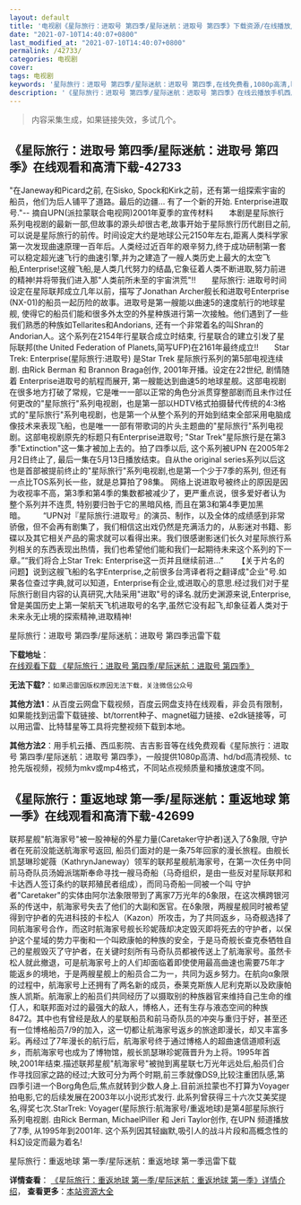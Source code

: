 ```yaml
---
layout: default
title: '电视剧《星际旅行：进取号 第四季/星际迷航：进取号 第四季》下载资源/在线播放/视频地址/1080p/高清/蓝光'
date: "2021-07-10T14:40:07+0800"
last_modified_at: "2021-07-10T14:40:07+0800"
permalink: /42733/
categories: 电视剧
cover:
tags: 电视剧
keywords: '星际旅行：进取号 第四季/星际迷航：进取号 第四季,在线免费看,1080p高清,bt种子,torrent,百度云盘,magnet,磁力链,迅雷下载资源'
description: '《星际旅行：进取号 第四季/星际迷航：进取号 第四季》在线云播放手机西瓜影院吉吉影音免费看，1080p高清bd/hd未删减完整版和tc抢先枪版，mkv/mp4格式，附带bt/torrent种子、magnet/磁力链、百度云盘、网盘资源迅雷下载链接'
---
```


>内容采集生成，如果链接失效，多试几个。


## 《星际旅行：进取号 第四季/星际迷航：进取号 第四季》在线观看和高清下载-42733

"在Janeway和Picard之前, 在Sisko, Spock和Kirk之前，还有第一组探索宇宙的船员，他们为后人铺平了道路。最后的边疆... 有了一个新的开始. Enterprise进取号."-- 摘自UPN(派拉蒙联合电视网)2001年夏季的宣传材料　　本剧是星际旅行系列电视剧的最新一部,但故事的源头却很古老,故事开始于星际旅行历代剧目之前,可以说是星际旅行的前传。时间设定大约是地球公元2150年左右,距离人类科学家第一次发现曲速原理一百年后。人类经过近百年的艰辛努力,终于成功研制第一套可以稳定超光速飞行的曲速引擎,并为之建造了一艘人类历史上最大的太空飞船,Enterprise!这艘飞船,是人类几代努力的结晶,它象征着人类不断进取,努力前进的精神!并将带我们进入那"人类前所未至的宇宙洪荒"!!　　星际旅行: 进取号时间设定在星际联邦成立几年以前，描写了Jonathan Archer舰长和进取号Enterprise (NX-01)的船员一起历险的故事。进取号是第一艘能以曲速5的速度航行的地球星舰, 使得它的船员们能和很多外太空的外星种族进行第一次接触。他们遇到了一些我们熟悉的种族如Tellarites和Andorians, 还有一个非常着名的叫Shran的Andorian人。这个系列在2154年行星联合成立时结束, 行星联合的建立引发了星际联邦(the United Federation of Planets,简写UFP)在2161年最终成立!!　　Star Trek: Enterprise(星际旅行:进取号) 是Star Trek 星际旅行系列的第5部电视连续剧. 由Rick Berman 和 Brannon Braga创作, 2001年开播。设定在22世纪, 剧情随着 Enterprise进取号的航程而展开, 第一艘能达到曲速5的地球星舰。这部电视剧在很多地方打破了常规，它是唯一一部以正常的角色分派贯穿整部剧而且未作过任何更改的"星际旅行"系列电视剧，也是第一部以HDTV格式拍摄替代传统的4:3格式的"星际旅行"系列电视剧，也是第一个从整个系列的开始到结束全部采用电脑成像技术来表现飞船，也是唯一一部有带歌词的片头主题曲的"星际旅行"系列电视剧。这部电视剧原先的标题只有Enterprise进取号; "Star Trek"星际旅行是在第3季"Extinction"这一集才被加上去的。拍了四季以后, 这个系列被UPN 在2005年2月2日终止了, 最后一集在5月13日播放结束。自从the original series系列以后这也是首部被提前终止的"星际旅行"系列电视剧,也是第一个少于7季的系列, 但还有一点比TOS系列长一些，就是总算拍了98集。 网络上说进取号被终止的原因是因为收视率不高，第3季和第4季的集数都被减少了，更严重点说，很多爱好者认为整个系列并不连贯, 特别要归咎于它的黑暗风格, 而且在第3和第4季更加黑暗。&nbsp;　　“UPN对『星际旅行:进取号』的演员、制作，以及全体的成绩感到非常骄傲，但不会再有剧集了，我们相信这出戏仍然是充满活力的，从影迷对书籍、影碟以及其它相关产品的需求就可以看得出来。我们很感谢影迷们长久对星际旅行系列相关的东西表现出热情，我们也希望他们能和我们一起期待未来这个系列的下一章。”“我们将合上Star Trek: Enterprise这一页并且继续前进...”&nbsp;　　【关于片名的问题】说到这艘飞船的名字Enterprise,之前很多台湾译者将之翻译成"企业"号.如果各位查过字典,就可以知道，Enterprise有企业,或进取心的意思.经过我们对于星际旅行剧目内容的认真研究,大陆采用"进取"号的译名.就历史渊源来说,Enterprise,曾是美国历史上第一架航天飞机进取号的名字,虽然它没有起飞,却象征着人类对于未来永无止境的探索精神,进取精神!


星际旅行：进取号 第四季/星际迷航：进取号 第四季迅雷下载

**下载地址**： [在线观看下载 《星际旅行：进取号 第四季/星际迷航：进取号 第四季》](https://www.993dy.com//vod-detail-id-9293.html) 


**无法下载?**：`如果迅雷因版权原因无法下载，关注微信公众号 `

**其他方法1**：从百度云网盘下载视频，百度云网盘支持在线观看，非会员有限制，如果能找到迅雷下载链接、bt/torrent种子、magnet磁力链接、e2dk链接等，可以用迅雷、比特彗星等工具将完整视频下载到本地。

**其他方法2**：用手机云播、西瓜影院、吉吉影音等在线免费观看《星际旅行：进取号 第四季/星际迷航：进取号 第四季》，一般提供1080p高清、hd/bd高清视频、tc抢先版视频，视频为mkv或mp4格式，不同站点视频质量和播放速度不同。


## 《星际旅行：重返地球 第一季/星际迷航：重返地球 第一季》在线观看和高清下载-42699

联邦星舰"航海家号"被一股神秘的外星力量(Caretaker守护者)送入了δ象限, 守护者在死前没能送航海家号返回, 船员们面对的是一条75年回家的漫长旅程。</div>由</div>舰长凯瑟琳珍妮薇（KathrynJaneway）领军的联邦星舰航海家号，在第一次任务中同前马奇队员汤姆派瑞斯奉命寻找一艘马奇船（马奇组织，是由一些反对星际联邦和卡达西人签订条约的联邦殖民者组成），而同马奇船一同被一个叫 守护者"Caretaker"的实体由阿尔法象限带到了离家7万光年的δ象限，在这次横跨银河系的传送中，航海家号失去了他们的大副和医官。在δ象限，两艘星舰同时被希望得到守护者的先进科技的卡松人（Kazon）所攻击，为了共同返乡，马奇舰选择了同航海家号合作，而这时航海家号舰长珍妮薇却决定毁灭即将死去的守护者，以保护这个星域的势力平衡和一个叫欧康帕的种族的安全，于是马奇舰长查克泰牺牲自己的星舰毁灭了守护者，在关键时刻所有马奇队员都被传送上了航海家号。虽然卡松人就此撤退，可是航海家号上的人们却面临着即使使用最高曲速也需要75年才能返乡的境地，于是两艘星舰上的船员合二为一，共同为返乡努力。在航向α象限的过程</div>中，航海家号上还拥有了两名新的成员，泰莱克斯族人尼利克斯以及欧康帕族人凯斯。航海家上的船员们共同经历了以摄取别的种族器官来维持自己生命的维仃人，</div>和联邦面对过的最强大的敌人，博格人，还有生存与液态空间的种族8472。其中也有曾经是敌人的星联船员和前马奇队员的冲突与重归于好，甚至还有一位博格</div>船员7/9的加入，这一切都让航海家号返乡的旅途即漫长，却又丰富多彩。再经过了7年漫长的航行后，航海家号终于通过博格人的超曲速信道顺利返乡，而航海</div>家号也成为了博物馆，舰长凯瑟琳珍妮薇晋升为上将。</div>1995年首映,2001年结束.描述联邦星舰"航海家号"被抛到离星联七万光年远处后,船员们合作寻找回家之路的经过;大致可分为两个时期,前三季就像DS9,比较注重团队感,第四季引进一个Borg角色后,焦点就转到少数人身上.目前派拉蒙也不打算为Voyager拍电影,它的后续发展在2003年以小说形式发行. 此系列曾获得三十六次艾美奖提名,得奖七次.StarTrek: Voyager(星际旅行:航海家号/重返地球)是第4部星际旅行系列电视剧. 由Rick Berman, MichaelPiller 和 Jeri Taylor创作, 在UPN 频道播放了7季, 从1995年到2001年. 这个系列因其轻幽默,吸引人的战斗片段和高概念性的科幻设定而最为着名!


星际旅行：重返地球 第一季/星际迷航：重返地球 第一季迅雷下载

**详情查看**： [《星际旅行：重返地球 第一季/星际迷航：重返地球 第一季》详情介绍](/movie/42699/)， **查看更多**：[本站资源大全](/movie/t/all/)

